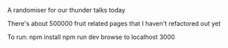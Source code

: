 A randomiser for our thunder talks today

There's about 500000 fruit related pages that I haven't refactored out yet

To run:
npm install
npm run dev
browse to localhost 3000
